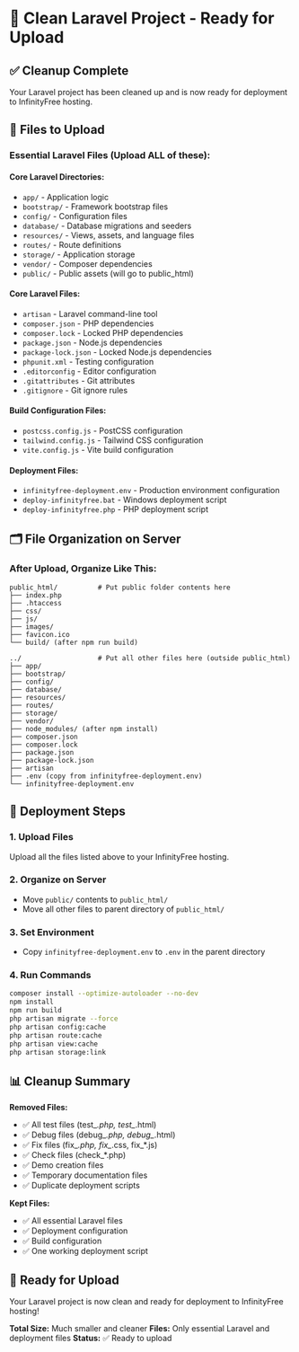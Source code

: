 # 🚀 Clean Laravel Project - Ready for Upload

## ✅ Cleanup Complete

Your Laravel project has been cleaned up and is now ready for deployment to InfinityFree hosting.

## 📁 Files to Upload

### **Essential Laravel Files (Upload ALL of these):**

#### **Core Laravel Directories:**
- `app/` - Application logic
- `bootstrap/` - Framework bootstrap files
- `config/` - Configuration files
- `database/` - Database migrations and seeders
- `resources/` - Views, assets, and language files
- `routes/` - Route definitions
- `storage/` - Application storage
- `vendor/` - Composer dependencies
- `public/` - Public assets (will go to public_html)

#### **Core Laravel Files:**
- `artisan` - Laravel command-line tool
- `composer.json` - PHP dependencies
- `composer.lock` - Locked PHP dependencies
- `package.json` - Node.js dependencies
- `package-lock.json` - Locked Node.js dependencies
- `phpunit.xml` - Testing configuration
- `.editorconfig` - Editor configuration
- `.gitattributes` - Git attributes
- `.gitignore` - Git ignore rules

#### **Build Configuration Files:**
- `postcss.config.js` - PostCSS configuration
- `tailwind.config.js` - Tailwind CSS configuration
- `vite.config.js` - Vite build configuration

#### **Deployment Files:**
- `infinityfree-deployment.env` - Production environment configuration
- `deploy-infinityfree.bat` - Windows deployment script
- `deploy-infinityfree.php` - PHP deployment script

## 🗂️ File Organization on Server

### **After Upload, Organize Like This:**

```
public_html/          # Put public folder contents here
├── index.php
├── .htaccess
├── css/
├── js/
├── images/
├── favicon.ico
└── build/ (after npm run build)

../                   # Put all other files here (outside public_html)
├── app/
├── bootstrap/
├── config/
├── database/
├── resources/
├── routes/
├── storage/
├── vendor/
├── node_modules/ (after npm install)
├── composer.json
├── composer.lock
├── package.json
├── package-lock.json
├── artisan
├── .env (copy from infinityfree-deployment.env)
└── infinityfree-deployment.env
```

## 🚀 Deployment Steps

### **1. Upload Files**
Upload all the files listed above to your InfinityFree hosting.

### **2. Organize on Server**
- Move `public/` contents to `public_html/`
- Move all other files to parent directory of `public_html/`

### **3. Set Environment**
- Copy `infinityfree-deployment.env` to `.env` in the parent directory

### **4. Run Commands**
```bash
composer install --optimize-autoloader --no-dev
npm install
npm run build
php artisan migrate --force
php artisan config:cache
php artisan route:cache
php artisan view:cache
php artisan storage:link
```

## 📊 Cleanup Summary

**Removed Files:**
- ✅ All test files (test_*.php, test_*.html)
- ✅ Debug files (debug_*.php, debug_*.html)
- ✅ Fix files (fix_*.php, fix_*.css, fix_*.js)
- ✅ Check files (check_*.php)
- ✅ Demo creation files
- ✅ Temporary documentation files
- ✅ Duplicate deployment scripts

**Kept Files:**
- ✅ All essential Laravel files
- ✅ Deployment configuration
- ✅ Build configuration
- ✅ One working deployment script

## 🎯 Ready for Upload

Your Laravel project is now clean and ready for deployment to InfinityFree hosting!

**Total Size:** Much smaller and cleaner
**Files:** Only essential Laravel and deployment files
**Status:** ✅ Ready to upload
